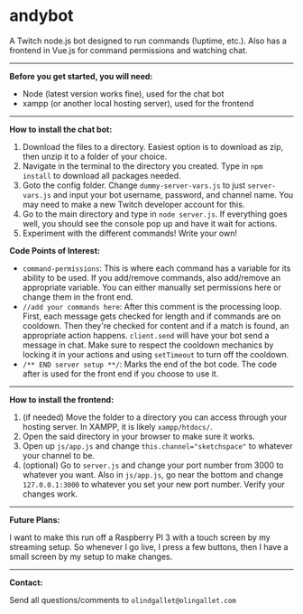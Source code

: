 # andybot
A Twitch node.js bot designed to run commands (!uptime, etc.).  Also has a frontend in Vue.js for command permissions and watching chat.
___
**Before you get started, you will need:**
* Node (latest version works fine), used for the chat bot
* xampp (or another local hosting server), used for the frontend
___
**How to install the chat bot:**
1. Download the files to a directory.  Easiest option is to download as zip, then unzip it to a folder of your choice.
2. Navigate in the terminal to the directory you created.  Type in `npm install` to download all packages needed.
3. Goto the config folder.  Change `dummy-server-vars.js` to just `server-vars.js` and input your bot username, password, and channel name.  You may need to make a new Twitch developer account for this.
4. Go to the main directory and type in `node server.js`.  If everything goes well, you should see the console pop up and have it wait for actions.
5. Experiment with the different commands!  Write your own!

**Code Points of Interest:**

* `command-permissions`: This is where each command has a variable for its ability to be used.  If you add/remove commands, also add/remove an appropriate variable.  You can either manually set permissions here or change them in the front end.
* `//add your commands here`: After this comment is the processing loop.  First, each message gets checked for length and if commands are on cooldown.  Then they're checked for content and if a match is found, an appropriate action happens.  `client.send` will have your bot send a message in chat.  Make sure to respect the cooldown mechanics by locking it in your actions and using `setTimeout` to turn off the cooldown.
* `/** END server setup **/`: Marks the end of the bot code.  The code after is used for the front end if you choose to use it.
___
**How to install the frontend:**
1. (if needed) Move the folder to a directory you can access through your hosting server.  In XAMPP, it is likely `xampp/htdocs/`.
2. Open the said directory in your browser to make sure it works.
3. Open up `js/app.js` and change `this.channel="sketchspace"` to whatever your channel to be.
4. (optional) Go to `server.js` and change your port number from 3000 to whatever you want.  Also in `js/app.js`, go near the bottom and change `127.0.0.1:3000` to whatever you set your new port number.  Verify your changes work.
___
**Future Plans:**

I want to make this run off a Raspberry PI 3 with a touch screen by my streaming setup.  So whenever I go live, I press a few buttons, then I have a small screen by my setup to make changes.
___
**Contact:**

Send all questions/comments to `olindgallet@olingallet.com`
